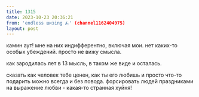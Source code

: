 ```yaml
---
title: 1315
date: 2023-10-23 20:36:21
from: 'endless шизing ⍼' (channel1162404975)
layout: post
---
```


камин аут! мне на них индифферентно, включая мои. нет каких-то особых убеждений. просто не вижу смысла.

как зародилась лет в 13 мысль, в таком же виде и осталась.

сказать как человек тебе ценен, как ты его любишь и просто что-то подарить можно всегда и без повода. форсировать людей праздниками на выражение любви - какая-то странная хуйня!
